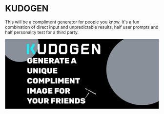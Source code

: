 # KUDOGEN

This will be a compliment generator for people you know. It's a fun combination of direct input and unpredictable results, half user prompts and half personality test for a third party.

![screenshot](./home-screenshot.jpg "home top screenshot")
